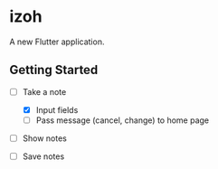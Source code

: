 # izoh

A new Flutter application.

## Getting Started

- [ ] Take a note
  - [x] Input fields
  - [ ] Pass message (cancel, change) to home page

- [ ] Show notes

- [ ] Save notes
